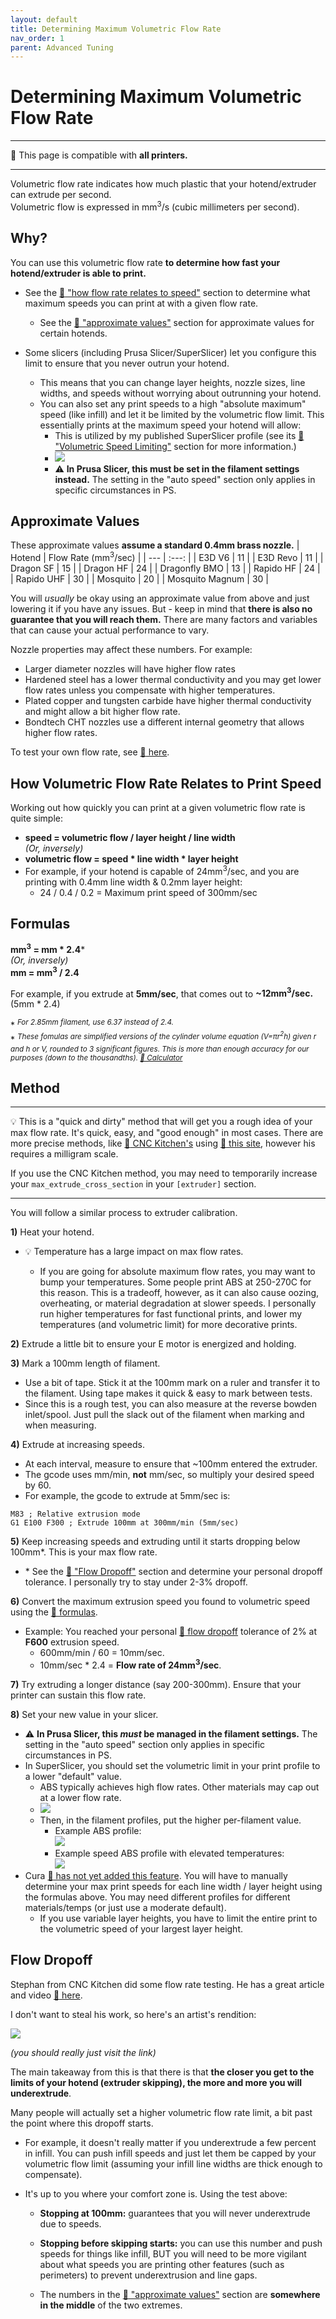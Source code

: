 ```yaml
---
layout: default
title: Determining Maximum Volumetric Flow Rate
nav_order: 1
parent: Advanced Tuning
---
```

# Determining Maximum Volumetric Flow Rate

---
:dizzy: This page is compatible with **all printers.**

---

Volumetric flow rate indicates how much plastic that your hotend/extruder can extrude per second.\
Volumetric flow is expressed in mm<sup>3</sup>/s (cubic millimeters per second).
## Why?
You can use this volumetric flow rate **to determine how fast your hotend/extruder is able to print.**
- See the [:pushpin: "how flow rate relates to speed"](#how-volumetric-flow-rate-relates-to-print-speed) section to determine what maximum speeds you can print at with a given flow rate.
    - See the [:pushpin: "approximate values"](#approximate-values) section for approximate values for certain hotends.

- Some slicers (including Prusa Slicer/SuperSlicer) let you configure this limit to ensure that you never outrun your hotend.
    - This means that you can change layer heights, nozzle sizes, line widths, and speeds without worrying about outrunning your hotend. 
    - You can also set any print speeds to a high "absolute maximum" speed (like infill) and let it be limited by the volumetric flow limit. This essentially prints at the maximum speed your hotend will allow:
        - This is utilized by my published SuperSlicer profile (see its [:page_facing_up: "Volumetric Speed Limiting"](https://github.com/AndrewEllis93/Ellis-SuperSlicer-Profiles#volumetric-speed-limiting) section for more information.)
        - ![](./images/determining_max_volumetric_flow_rate/volumetric-ss.png)
        - :warning: **In Prusa Slicer, this must be set in the filament settings instead.** The setting in the "auto speed" section only applies in specific circumstances in PS.
## Approximate Values

These approximate values **assume a standard 0.4mm brass nozzle.** 
| Hotend | Flow Rate (mm<sup>3</sup>/sec) |
| --- | :---: |
| E3D V6 | 11 |
| E3D Revo | 11 |
| Dragon SF | 15 |
| Dragon HF | 24 |
| Dragonfly BMO | 13 |
| Rapido HF | 24 |
| Rapido UHF | 30 |
| Mosquito | 20 |
| Mosquito Magnum | 30 |

You will *usually* be okay using an approximate value from above and just lowering it if you have any issues. But - keep in mind that **there is also no guarantee that you will reach them.** There are many factors and variables that can cause your actual performance to vary.

Nozzle properties may affect these numbers. For example:
- Larger diameter nozzles will have higher flow rates
- Hardened steel has a lower thermal conductivity and you may get lower flow rates unless you compensate with higher temperatures. 
- Plated copper and tungsten carbide have higher thermal conductivity and might allow a bit higher flow rate. 
- Bondtech CHT nozzles use a different internal geometry that allows higher flow rates.

To test your own flow rate, see [:pushpin: here](#method).

## How Volumetric Flow Rate Relates to Print Speed

Working out how quickly you can print at a given volumetric flow rate is quite simple:
- **speed = volumetric flow / layer height / line width**\
*(Or, inversely)* 
- **volumetric flow = speed * line width * layer height**
- For example, if your hotend is capable of 24mm<sup>3</sup>/sec, and you are printing with 0.4mm line width & 0.2mm layer height:
    - 24 / 0.4 / 0.2 = Maximum print speed of 300mm/sec

## Formulas

**mm<sup>3</sup> = mm * 2.4***\
*(Or, inversely)* \
**mm = mm<sup>3</sup> / 2.4**

For example, if you extrude at **5mm/sec**, that comes out to **~12mm<sup>3</sup>/sec.** (5mm * 2.4)

\* <sup>*For 2.85mm filament, use 6.37 instead of 2.4.*</sup>\
\* <sup>*These fomulas are simplified versions of the cylinder volume equation (V=πr<sup>2</sup>h) given r and h or V, rounded to 3 significant figures. This is more than enough accuracy for our purposes (down to the thousandths). [:page_facing_up: Calculator](https://www.calculatorsoup.com/calculators/geometry-solids/cylinder.php)*</sup>

## Method

---

:bulb: This is a "quick and dirty" method that will get you a rough idea of your max flow rate. It's quick, easy, and "good enough" in most cases. There are more precise methods, like [:page_facing_up: CNC Kitchen's](https://youtu.be/lBi0-NotcP0) using [:page_facing_up: this site](https://hotend-flow-tester.netlify.app), however his requires a milligram scale.

If you use the CNC Kitchen method, you may need to temporarily increase your  `max_extrude_cross_section` in your `[extruder]` section.

---

You will follow a similar process to extruder calibration. 

**1)** Heat your hotend. 
- :bulb: Temperature has a large impact on max flow rates.

    - If you are going for absolute maximum flow rates, you may want to bump your temperatures. Some people print ABS at 250-270C for this reason. This is a tradeoff, however, as it can also cause oozing, overheating, or material degradation at slower speeds. I personally run higher temperatures for fast functional prints, and lower my temperatures (and volumetric limit) for more decorative prints.

**2)** Extrude a little bit to ensure your E motor is energized and holding.

**3)** Mark a 100mm length of filament.
- Use a bit of tape. Stick it at the 100mm mark on a ruler and transfer it to the filament. Using tape makes it quick & easy to mark between tests.
- Since this is a rough test, you can also measure at the reverse bowden inlet/spool. Just pull the slack out of the filament when marking and when measuring.

**4)** Extrude at increasing speeds. 
- At each interval, measure to ensure that ~100mm entered the extruder.
- The gcode uses mm/min, **not** mm/sec, so multiply your desired speed by 60.
- For example, the gcode to extrude at 5mm/sec is:
```
M83 ; Relative extrusion mode
G1 E100 F300 ; Extrude 100mm at 300mm/min (5mm/sec)
```

**5)** Keep increasing speeds and extruding until it starts dropping below 100mm\*. This is your max flow rate. 

- \* See the [:pushpin: "Flow Dropoff"](#flow-dropoff) section and determine your personal dropoff tolerance. I personally try to stay under 2-3% dropoff.

**6)** Convert the maximum extrusion speed you found to volumetric speed using the [:pushpin: formulas](#formulas).
- Example: You reached your personal [:pushpin: flow dropoff](#flow-dropoff) tolerance of 2% at **F600** extrusion speed. 
    - 600mm/min / 60 = 10mm/sec. 
    - 10mm/sec * 2.4 = **Flow rate of 24mm<sup>3</sup>/sec**.

**7)** Try extruding a longer distance (say 200-300mm). Ensure that your printer can sustain this flow rate.

**8)** Set your new value in your slicer.
- :warning: **In Prusa Slicer, this *must* be managed in the filament settings.** The setting in the "auto speed" section only applies in specific circumstances in PS.
- In SuperSlicer, you should set the volumetric limit in your print profile to a lower "default" value. 
    - ABS typically achieves high flow rates. Other materials may cap out at a lower flow rate.
    - ![](./images/determining_max_volumetric_flow_rate/volumetric-default.png)
    - Then, in the filament profiles, put the higher per-filament value.
        - Example ABS profile:\
        ![](./images/determining_max_volumetric_flow_rate/volumetric-faster.png)
        - Example speed ABS profile with elevated temperatures:\
        ![](./images/determining_max_volumetric_flow_rate/volumetric-fastest.png)
- Cura [:page_facing_up: has not yet added this feature](https://github.com/Ultimaker/Cura/issues/5248). You will have to manually determine your max print speeds for each line width / layer height using the formulas above. You may need different profiles for different materials/temps (or just use a moderate default).
    - If you use variable layer heights, you have to limit the entire print to the volumetric speed of your largest layer height.
## Flow Dropoff
Stephan from CNC Kitchen did some flow rate testing. He has a great article and video [:page_facing_up: here](https://www.cnckitchen.com/blog/flow-rate-benchmarking-of-a-hotend).

I don't want to steal his work, so here's an artist's rendition:

![](./images/determining_max_volumetric_flow_rate/flow-dropoff.png) 

*(you should really just visit the link)*


The main takeaway from this is that there is that **the closer you get to the limits of your hotend (extruder skipping), the more and more you will underextrude**.

Many people will actually set a higher volumetric flow rate limit, a bit past the point where this dropoff starts.

- For example, it doesn't really matter if you underextrude a few percent in infill. You can push infill speeds and just let them be capped by your volumetric flow limit (assuming your infill line widths are thick enough to compensate).

- It's up to you where your comfort zone is. Using the test above: 
    - **Stopping at 100mm:** guarantees that you will never underextrude due to speeds. 

    - **Stopping before skipping starts:** you can use this number and push speeds for things like infill, BUT you will need to be more vigilant about what speeds you are printing other features (such as perimeters) to prevent underextrusion and line gaps.

    - The numbers in the [:pushpin: "approximate values"](#approximate-values) section are **somewhere in the middle** of the two extremes.

